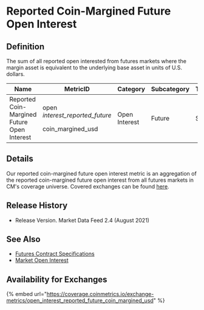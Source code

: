 # Reported Coin-Margined Future Open Interest

## Definition

The sum of all reported open interested from futures markets where the margin asset is equivalent to the underlying base asset in units of U.S. dollars.[\
](https://docs.coinmetrics.io/asset-metrics/volume/volume\_reported\_future\_coin\_margined\_usd\_1d)

| Name                                        | MetricID                                                       | Category      | Subcategory | Type | Unit | Frequency |
| ------------------------------------------- | -------------------------------------------------------------- | ------------- | ----------- | ---- | ---- | --------- |
| Reported Coin-Margined Future Open Interest | <p>open _interest_reported_future_</p><p>coin_margined_usd</p> | Open Interest | Future      | Sum  | USD  | 1h, 1d    |

## Details

Our reported coin-margined future open interest metric is an aggregation of the reported coin-margined future open interest from all futures markets in CM's coverage universe.  Covered exchanges can be found [here](../../exchanges/all-exchanges.md).

## Release History

* Release Version. Market Data Feed 2.4 (August 2021)&#x20;

## See Also

* [Futures Contract Specifications](../../market-data-timeseries/market-metadata.md)
* [Market Open Interest](../../market-data/market-open-interest.md)

## Availability for Exchanges

{% embed url="https://coverage.coinmetrics.io/exchange-metrics/open_interest_reported_future_coin_margined_usd" %}
